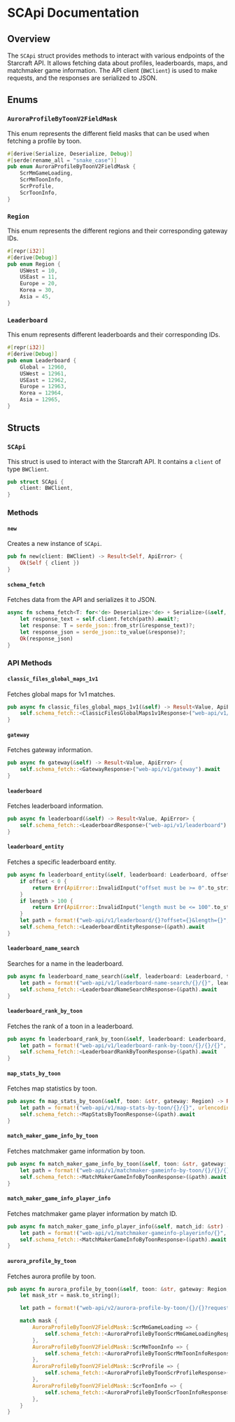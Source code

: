 
# SCApi Documentation

## Overview

The `SCApi` struct provides methods to interact with various endpoints of the Starcraft API. It allows fetching data about profiles, leaderboards, maps, and matchmaker game information. The API client (`BWClient`) is used to make requests, and the responses are serialized to JSON.

## Enums

### `AuroraProfileByToonV2FieldMask`

This enum represents the different field masks that can be used when fetching a profile by toon.

```rust
#[derive(Serialize, Deserialize, Debug)]
#[serde(rename_all = "snake_case")]
pub enum AuroraProfileByToonV2FieldMask {
    ScrMmGameLoading,
    ScrMmToonInfo,
    ScrProfile,
    ScrToonInfo,
}
```

### `Region`

This enum represents the different regions and their corresponding gateway IDs.

```rust
#[repr(i32)]
#[derive(Debug)]
pub enum Region {
    USWest = 10,
    USEast = 11,
    Europe = 20,
    Korea = 30,
    Asia = 45,
}
```

### `Leaderboard`

This enum represents different leaderboards and their corresponding IDs.

```rust
#[repr(i32)]
#[derive(Debug)]
pub enum Leaderboard {
    Global = 12960,
    USWest = 12961,
    USEast = 12962,
    Europe = 12963,
    Korea = 12964,
    Asia = 12965,
}
```

## Structs

### `SCApi`

This struct is used to interact with the Starcraft API. It contains a `client` of type `BWClient`.

```rust
pub struct SCApi {
    client: BWClient,
}
```

### Methods

#### `new`

Creates a new instance of `SCApi`.

```rust
pub fn new(client: BWClient) -> Result<Self, ApiError> {
    Ok(Self { client })
}
```

#### `schema_fetch`

Fetches data from the API and serializes it to JSON.

```rust
async fn schema_fetch<T: for<'de> Deserialize<'de> + Serialize>(&self, path: &str) -> Result<Value, ApiError> {
    let response_text = self.client.fetch(path).await?;
    let response: T = serde_json::from_str(&response_text)?;
    let response_json = serde_json::to_value(&response)?;
    Ok(response_json)
}
```

### API Methods

#### `classic_files_global_maps_1v1`

Fetches global maps for 1v1 matches.

```rust
pub async fn classic_files_global_maps_1v1(&self) -> Result<Value, ApiError> {
    self.schema_fetch::<ClassicFilesGlobalMaps1v1Response>("web-api/v1/file-set/classic.files.global.maps-1v1").await
}
```

#### `gateway`

Fetches gateway information.

```rust
pub async fn gateway(&self) -> Result<Value, ApiError> {
    self.schema_fetch::<GatewayResponse>("web-api/v1/gateway").await
}
```

#### `leaderboard`

Fetches leaderboard information.

```rust
pub async fn leaderboard(&self) -> Result<Value, ApiError> {
    self.schema_fetch::<LeaderboardResponse>("web-api/v1/leaderboard").await
}
```

#### `leaderboard_entity`

Fetches a specific leaderboard entity.

```rust
pub async fn leaderboard_entity(&self, leaderboard: Leaderboard, offset: i32, length: i32) -> Result<Value, ApiError> {
    if offset < 0 {
        return Err(ApiError::InvalidInput("offset must be >= 0".to_string()));
    }
    if length > 100 {
        return Err(ApiError::InvalidInput("length must be <= 100".to_string()));
    }
    let path = format!("web-api/v1/leaderboard/{}?offset={}&length={}", leaderboard as i32, offset, length);
    self.schema_fetch::<LeaderboardEntityResponse>(&path).await
}
```

#### `leaderboard_name_search`

Searches for a name in the leaderboard.

```rust
pub async fn leaderboard_name_search(&self, leaderboard: Leaderboard, toon: &str) -> Result<Value, ApiError> {
    let path = format!("web-api/v1/leaderboard-name-search/{}/{}", leaderboard as i32, urlencoding::encode(toon));
    self.schema_fetch::<LeaderboardNameSearchResponse>(&path).await
}
```

#### `leaderboard_rank_by_toon`

Fetches the rank of a toon in a leaderboard.

```rust
pub async fn leaderboard_rank_by_toon(&self, leaderboard: Leaderboard, toon: &str, gateway: Region) -> Result<Value, ApiError> {
    let path = format!("web-api/v1/leaderboard-rank-by-toon/{}/{}/{}", leaderboard as i32, urlencoding::encode(toon), gateway as i32);
    self.schema_fetch::<LeaderboardRankByToonResponse>(&path).await
}
```

#### `map_stats_by_toon`

Fetches map statistics by toon.

```rust
pub async fn map_stats_by_toon(&self, toon: &str, gateway: Region) -> Result<Value, ApiError> {
    let path = format!("web-api/v1/map-stats-by-toon/{}/{}", urlencoding::encode(toon), gateway as i32);
    self.schema_fetch::<MapStatsByToonResponse>(&path).await
}
```

#### `match_maker_game_info_by_toon`

Fetches matchmaker game information by toon.

```rust
pub async fn match_maker_game_info_by_toon(&self, toon: &str, gateway: Region, game_mode: i32, season: i32, offset: i32, limit: i32) -> Result<Value, ApiError> {
    let path = format!("web-api/v1/matchmaker-gameinfo-by-toon/{}/{}/{}/{}?offset={}&limit={}", urlencoding::encode(toon), gateway as i32, game_mode, season, offset, limit);
    self.schema_fetch::<MatchMakerGameInfoByToonResponse>(&path).await
}
```

#### `match_maker_game_info_player_info`

Fetches matchmaker game player information by match ID.

```rust
pub async fn match_maker_game_info_player_info(&self, match_id: &str) -> Result<Value, ApiError> {
    let path = format!("web-api/v1/matchmaker-gameinfo-playerinfo/{}", urlencoding::encode(match_id));
    self.schema_fetch::<MatchMakerGameInfoByToonResponse>(&path).await
}
```

#### `aurora_profile_by_toon`

Fetches aurora profile by toon.

```rust
pub async fn aurora_profile_by_toon(&self, toon: &str, gateway: Region, mask: AuroraProfileByToonV2FieldMask) -> Result<Value, ApiError> {
    let mask_str = mask.to_string();

    let path = format!("web-api/v2/aurora-profile-by-toon/{}/{}?request_flags={}", urlencoding::encode(toon), gateway as i32, mask_str);

    match mask {
        AuroraProfileByToonV2FieldMask::ScrMmGameLoading => {
            self.schema_fetch::<AuroraProfileByToonScrMmGameLoadingResponse>(&path).await
        },
        AuroraProfileByToonV2FieldMask::ScrMmToonInfo => {
            self.schema_fetch::<AuroraProfileByToonScrMmToonInfoResponse>(&path).await
        },
        AuroraProfileByToonV2FieldMask::ScrProfile => {
            self.schema_fetch::<AuroraProfileByToonScrProfileResponse>(&path).await
        },
        AuroraProfileByToonV2FieldMask::ScrToonInfo => {
            self.schema_fetch::<AuroraProfileByToonScrToonInfoResponse>(&path).await
        },
    }
}
```
